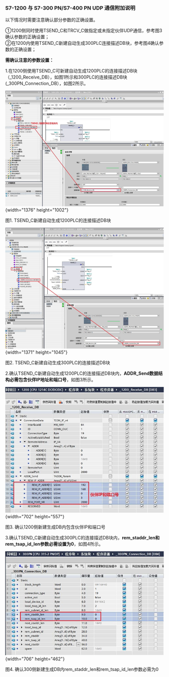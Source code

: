 ### S7-1200 与 S7-300 PN/S7-400 PN UDP 通信附加说明

以下情况时需要注意确认部分参数的正确设置。

①1200侧同时使用TSEND_C和TRCV_C做指定或未指定伙伴UDP通信，参考图3确认参数的正确设置；\
②在1200内使用TSEND_C新建自动生成300PLC连接描述DB块，参考图4确认参数的正确设置；

**需确认注意的参数设置：**

1.在1200侧使用TSEND_C可新建自动生成1200PLC的连接描述DB块（\_1200_Receive_DB），如图1所示和300PLC的连接描述DB块(\_300PN_Connection_DB），如图2所示。

![](images/4-01.JPG){width="1376" height="1002"}

图1. TSEND_C新建自动生成1200PLC的连接描述DB块

![](images/4-02.JPG){width="1371" height="1045"}

图2. TSEND_C新建自动生成300PLC的连接描述DB块

2.确认TSEND_C新建自动生成1200PLC的连接描述DB块内，**ADDR_Send数据结构必需包含伙伴IP地址和端口号**，如图3所示。

![](images/4-03.JPG){width="702" height="557"}

图3. 确认1200侧新建生成DB内包含伙伴IP和端口号

3.确认TSEND_C新建自动生成300PLC的连接描述DB块内，**rem_staddr_len和rem_tsap_id_len参数必需设置为0**，如图4所示。

![](images/4-04.JPG){width="706" height="462"}

图4. 确认300侧新建生成DB内rem_staddr_len和rem_tsap_id_len参数必需为0
